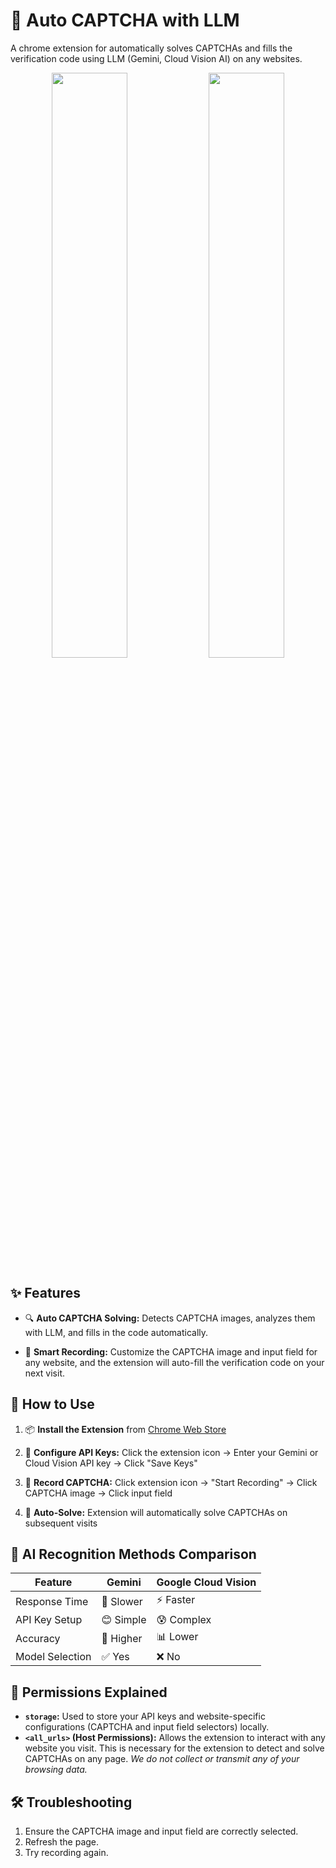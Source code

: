 # 🤖 Auto CAPTCHA with LLM

A chrome extension for automatically solves CAPTCHAs and fills the verification code using LLM (Gemini, Cloud Vision AI) on any websites.

<p align="center">
  <img src="https://github.com/user-attachments/assets/494a2ccd-13e9-479d-8cfd-ec4822fe5f96" width="49%">
  <img src="https://github.com/user-attachments/assets/dde6527e-9c52-4b05-85b3-651ca97b29a7" width="49%">
</p>


## ✨ Features

*   🔍 **Auto CAPTCHA Solving:** Detects CAPTCHA images, analyzes them with LLM, and fills in the code automatically.

*   📝 **Smart Recording:** Customize the CAPTCHA image and input field for any website, and the extension will auto-fill the verification code on your next visit.

## 🚀 How to Use

1.  📦 **Install the Extension** from [Chrome Web Store](https://chromewebstore.google.com/detail/auto-captcha-with-llm/opmhaocokfchpadepjolomhlgeopjdgo)

2.  🔑 **Configure API Keys:** Click the extension icon → Enter your Gemini or Cloud Vision API key → Click "Save Keys"

3.  📸 **Record CAPTCHA:** Click extension icon → "Start Recording" → Click CAPTCHA image → Click input field

4.  🎉 **Auto-Solve:** Extension will automatically solve CAPTCHAs on subsequent visits

## 🔬 AI Recognition Methods Comparison

| Feature              | Gemini                              | Google Cloud Vision               |
|----------------------|-------------------------------------|------------------------------------|
| Response Time        | 🐌 Slower    | ⚡ Faster      |
| API Key Setup        | 😊 Simple  | 😰 Complex   |
| Accuracy             | 🎯 Higher    | 📊 Lower       |
| Model Selection      | ✅ Yes | ❌ No |

## 🔐 Permissions Explained

*   **`storage`:** Used to store your API keys and website-specific configurations (CAPTCHA and input field selectors) locally.
*   **`<all_urls>` (Host Permissions):** Allows the extension to interact with any website you visit. This is necessary for the extension to detect and solve CAPTCHAs on any page. *We do not collect or transmit any of your browsing data.*

## 🛠️ Troubleshooting
1. Ensure the CAPTCHA image and input field are correctly selected.
2. Refresh the page.
3. Try recording again.
